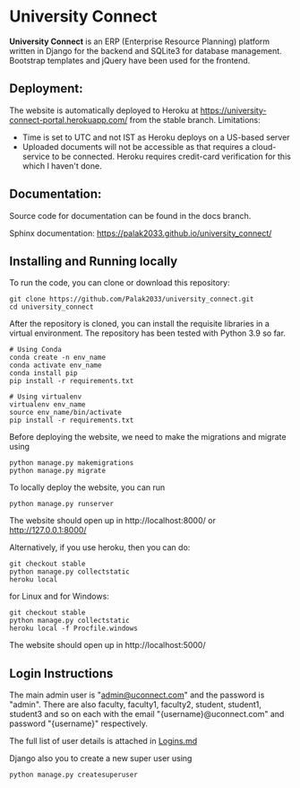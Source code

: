 # University Connect

**University Connect** is an ERP (Enterprise Resource Planning) platform written in Django for the backend and SQLite3 for database management. Bootstrap templates and jQuery have been used for the frontend.

## Deployment:
The website is automatically deployed to Heroku at https://university-connect-portal.herokuapp.com/ from the stable branch.
Limitations:
- Time is set to UTC and not IST as Heroku deploys on a US-based server
- Uploaded documents will not be accessible as that requires a cloud-service to be connected. Heroku requires credit-card verification for this which I haven't done.

## Documentation:
Source code for documentation can be found in the docs branch.

Sphinx documentation: https://palak2033.github.io/university_connect/

## Installing and Running locally
To run the code, you can clone or download this repository:
```
git clone https://github.com/Palak2033/university_connect.git
cd university_connect
```

After the repository is cloned, you can install the requisite libraries in a virtual environment. The repository has been tested with Python 3.9 so far.
```
# Using Conda
conda create -n env_name
conda activate env_name
conda install pip
pip install -r requirements.txt

# Using virtualenv
virtualenv env_name
source env_name/bin/activate
pip install -r requirements.txt
```

Before deploying the website, we need to make the migrations and migrate using
```
python manage.py makemigrations
python manage.py migrate
```

To locally deploy the website, you can run
```
python manage.py runserver
```

The website should open up in http://localhost:8000/ or http://127.0.0.1:8000/

Alternatively, if you use heroku, then you can do:
```
git checkout stable
python manage.py collectstatic
heroku local
```
for Linux and for Windows:
```
git checkout stable
python manage.py collectstatic
heroku local -f Procfile.windows
```
The website should open up in http://localhost:5000/

## Login Instructions
The main admin user is "admin@uconnect.com" and the password is "admin".
There are also faculty, faculty1, faculty2, student, student1, student3 and so on each with the email "{username}@uconnect.com" and password "{username}" respectively.

The full list of user details is attached in [Logins.md](Logins.md)

Django also you to create a new super user using
```
python manage.py createsuperuser
```

